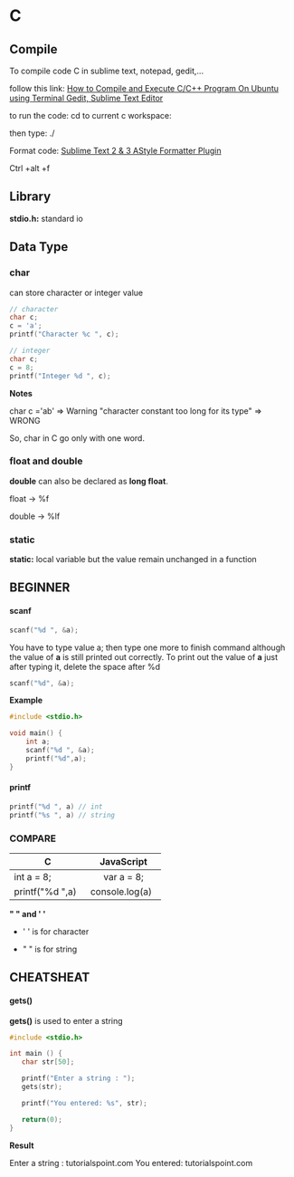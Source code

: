 # C

## Compile

To compile code C in sublime text, notepad, gedit,...

follow this link:
[How to Compile and Execute C/C++ Program On Ubuntu using Terminal Gedit, Sublime Text Editor](https://www.youtube.com/watch?v=QU8arxnpfhA)

to run the code: cd to current c workspace:

then type: ./<name of project>
 
Format code: [Sublime Text 2 & 3 AStyle Formatter Plugin](https://packagecontrol.io/packages/SublimeAStyleFormatter)

Ctrl +alt +f
  
## Library

**stdio.h:** standard io

## Data Type

### char

can store character or integer value

`````c
// character
char c;
c = 'a';
printf("Character %c ", c);
`````

`````c
// integer
char c;
c = 8;
printf("Integer %d ", c);
`````

**Notes**

char c ='ab' => Warning "character constant too long for its type"
=> WRONG

So, char in C go only with one word.

### float and double

**double** can also be declared as **long float**.

float -> %f

double -> %lf

### static

**static:** local variable but the value remain unchanged in a function

## BEGINNER

#### scanf

`````c
scanf("%d ", &a);
`````
You have to type value a; then type one more to finish command although the value of **a** is still printed out correctly. To print out the value of **a** just after typing it, delete the space after %d

`````c
scanf("%d", &a);
`````

**Example**

`````c
#include <stdio.h>

void main() {
	int a;
	scanf("%d ", &a);
	printf("%d",a);
}
`````

#### printf

`````c
printf("%d ", a) // int
printf("%s ", a) // string
`````

### COMPARE

| C | JavaScript|
| ------- |:------:|
|int a = 8; | var a = 8;|
| printf("%d ",a)    | console.log(a)    |

**" " and ' '**

* ' ' is for character

* " " is for string

## CHEATSHEAT

#### gets()

**gets()** is used to enter a string

`````c
#include <stdio.h>

int main () {
   char str[50];

   printf("Enter a string : ");
   gets(str);

   printf("You entered: %s", str);

   return(0);
}
`````
**Result**

Enter a string : tutorialspoint.com
You entered: tutorialspoint.com
